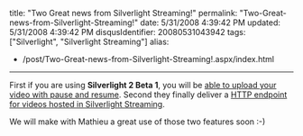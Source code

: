 title: "Two Great news from Silverlight Streaming!"
permalink: "Two-Great-news-from-Silverlight-Streaming!"
date: 5/31/2008 4:39:42 PM
updated: 5/31/2008 4:39:42 PM
disqusIdentifier: 20080531043942
tags: ["Silverlight", "Silverlight Streaming"]
alias:
 - /post/Two-Great-news-from-Silverlight-Streaming!.aspx/index.html
---
First if you are using **Silverlight 2 Beta 1**, you will be [able to upload your video with pause and resume](http://dev.live.com/blogs/sls/archive/2008/05/30/317.aspx). Second they finally deliver a [HTTP endpoint for videos hosted in Silverlight Streaming](http://dev.live.com/blogs/sls/archive/2008/05/30/316.aspx).

We will make with Mathieu a great use of those two features soon :-)
